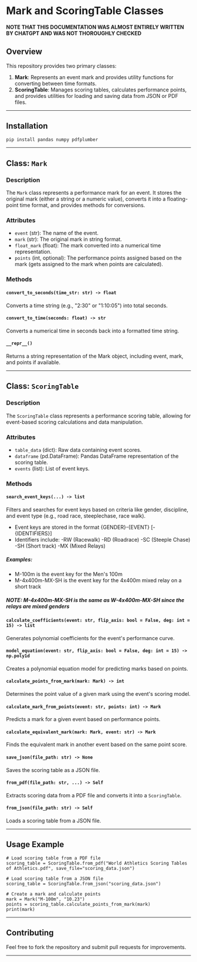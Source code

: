 # Mark and ScoringTable Classes


**NOTE THAT THIS DOCUMENTATION WAS ALMOST ENTIRELY WRITTEN BY CHATGPT AND WAS NOT THOROUGHLY CHECKED**


## Overview
This repository provides two primary classes:
1. **Mark**: Represents an event mark and provides utility functions for converting between time formats.
2. **ScoringTable**: Manages scoring tables, calculates performance points, and provides utilities for loading and saving data from JSON or PDF files.

---

## Installation
```bash
pip install pandas numpy pdfplumber
```

---

## Class: `Mark`
### Description
The `Mark` class represents a performance mark for an event. It stores the original mark (either a string or a numeric value), converts it into a floating-point time format, and provides methods for conversions.

### Attributes
- `event` (str): The name of the event.
- `mark` (str): The original mark in string format.
- `float_mark` (float): The mark converted into a numerical time representation.
- `points` (int, optional): The performance points assigned based on the mark (gets assigned to the mark when points are calculated).

### Methods
#### `convert_to_seconds(time_str: str) -> float`
Converts a time string (e.g., "2:30" or "1:10:05") into total seconds.

#### `convert_to_time(seconds: float) -> str`
Converts a numerical time in seconds back into a formatted time string.

#### `__repr__()`
Returns a string representation of the Mark object, including event, mark, and points if available.

---

## Class: `ScoringTable`
### Description
The `ScoringTable` class represents a performance scoring table, allowing for event-based scoring calculations and data manipulation.

### Attributes
- `table_data` (dict): Raw data containing event scores.
- `dataframe` (pd.DataFrame): Pandas DataFrame representation of the scoring table.
- `events` (list): List of event keys.

### Methods
#### `search_event_keys(...) -> list`
Filters and searches for event keys based on criteria like gender, discipline, and event type (e.g., road race, steeplechase, race walk).
- Event keys are stored in the format {GENDER}-{EVENT} [-{IDENTIFIERS}]
- Identifiers include: -RW (Racewalk) -RD (Roadrace) -SC (Steeple Chase) -SH (Short track) -MX (Mixed Relays)
##### Examples: 
- M-100m is the event key for the Men's 100m
- M-4x400m-MX-SH is the event key for the 4x400m mixed relay on a short track 
##### NOTE: M-4x400m-MX-SH is the same as W-4x400m-MX-SH since the relays are mixed genders

#### `calculate_coefficients(event: str, flip_axis: bool = False, deg: int = 15) -> list`
Generates polynomial coefficients for the event's performance curve.

#### `model_equation(event: str, flip_axis: bool = False, deg: int = 15) -> np.poly1d`
Creates a polynomial equation model for predicting marks based on points.

#### `calculate_points_from_mark(mark: Mark) -> int`
Determines the point value of a given mark using the event's scoring model.

#### `calculate_mark_from_points(event: str, points: int) -> Mark`
Predicts a mark for a given event based on performance points.

#### `calculate_equivalent_mark(mark: Mark, event: str) -> Mark`
Finds the equivalent mark in another event based on the same point score.

#### `save_json(file_path: str) -> None`
Saves the scoring table as a JSON file.

#### `from_pdf(file_path: str, ...) -> Self`
Extracts scoring data from a PDF file and converts it into a `ScoringTable`.

#### `from_json(file_path: str) -> Self`
Loads a scoring table from a JSON file.

---

## Usage Example
```
# Load scoring table from a PDF file
scoring_table = ScoringTable.from_pdf("World Athletics Scoring Tables of Athletics.pdf", save_file="scoring_data.json")

# Load scoring table from a JSON file
scoring_table = ScoringTable.from_json("scoring_data.json")

# Create a mark and calculate points
mark = Mark("M-100m", "10.23")
points = scoring_table.calculate_points_from_mark(mark)
print(mark)
```

---

## Contributing
Feel free to fork the repository and submit pull requests for improvements.

---
